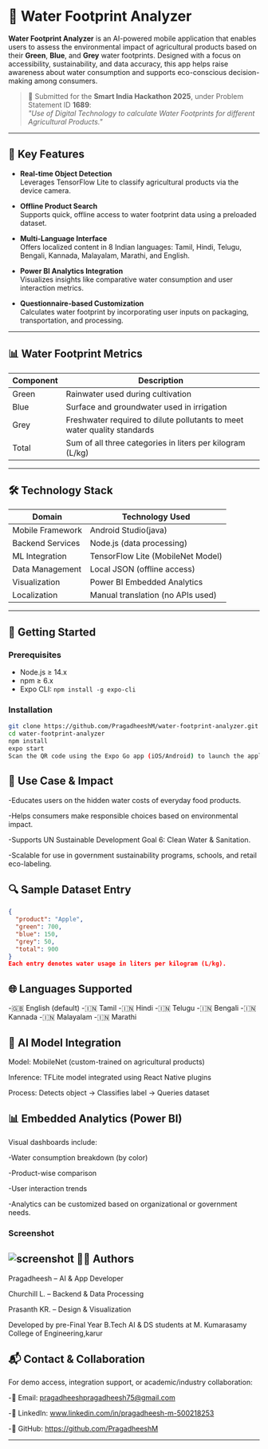 # 🌿 Water Footprint Analyzer

**Water Footprint Analyzer** is an AI-powered mobile application that enables users to assess the environmental impact of agricultural products based on their **Green**, **Blue**, and **Grey** water footprints. Designed with a focus on accessibility, sustainability, and data accuracy, this app helps raise awareness about water consumption and supports eco-conscious decision-making among consumers.

> 📌 Submitted for the **Smart India Hackathon 2025**, under Problem Statement ID **1689**:  
> *"Use of Digital Technology to calculate Water Footprints for different Agricultural Products."*

---

## 📱 Key Features

- **Real-time Object Detection**  
  Leverages TensorFlow Lite to classify agricultural products via the device camera.

- **Offline Product Search**  
  Supports quick, offline access to water footprint data using a preloaded dataset.

- **Multi-Language Interface**  
  Offers localized content in 8 Indian languages: Tamil, Hindi, Telugu, Bengali, Kannada, Malayalam, Marathi, and English.

- **Power BI Analytics Integration**  
  Visualizes insights like comparative water consumption and user interaction metrics.

- **Questionnaire-based Customization**  
  Calculates water footprint by incorporating user inputs on packaging, transportation, and processing.

---

## 📊 Water Footprint Metrics

| Component| Description                                                                 |
|----------|-----------------------------------------------------------------------------|
| Green    | Rainwater used during cultivation                                           |
| Blue     | Surface and groundwater used in irrigation                                  |
| Grey     | Freshwater required to dilute pollutants to meet water quality standards    |
| Total    | Sum of all three categories in liters per kilogram (L/kg)                   |

---

## 🛠️ Technology Stack

| Domain            | Technology Used                      |
|------------------ |--------------------------------------|
| Mobile Framework  | Android Studio(java)                 |
| Backend Services  | Node.js (data processing)            |
| ML Integration    | TensorFlow Lite (MobileNet Model)    |
| Data Management   | Local JSON (offline access)          |
| Visualization     | Power BI Embedded Analytics          |
| Localization      | Manual translation (no APIs used)    |

---

## 🚀 Getting Started

### Prerequisites
- Node.js ≥ 14.x
- npm ≥ 6.x
- Expo CLI: `npm install -g expo-cli`

### Installation
``` bash
git clone https://github.com/PragadheeshM/water-footprint-analyzer.git
cd water-footprint-analyzer
npm install
expo start
Scan the QR code using the Expo Go app (iOS/Android) to launch the application
```

🎯 Use Case & Impact
---
-Educates users on the hidden water costs of everyday food products.

-Helps consumers make responsible choices based on environmental impact.

-Supports UN Sustainable Development Goal 6: Clean Water & Sanitation.

-Scalable for use in government sustainability programs, schools, and retail eco-labeling.

🔍 Sample Dataset Entry
---
```json
{
  "product": "Apple",
  "green": 700,
  "blue": 150,
  "grey": 50,
  "total": 900
}
Each entry denotes water usage in liters per kilogram (L/kg).
```

🌐 Languages Supported
---
-🇬🇧 English (default)
-🇮🇳 Tamil
-🇮🇳 Hindi
-🇮🇳 Telugu
-🇮🇳 Bengali
-🇮🇳 Kannada
-🇮🇳 Malayalam
-🇮🇳 Marathi

🧠 AI Model Integration
---
Model: MobileNet (custom-trained on agricultural products)

Inference: TFLite model integrated using React Native plugins

Process: Detects object → Classifies label → Queries dataset

📊 Embedded Analytics (Power BI)
---
Visual dashboards include:

-Water consumption breakdown (by color)

-Product-wise comparison

-User interaction trends

-Analytics can be customized based on organizational or government needs.

### Screenshot
![screenshot](.Screenshot.png)
🧑‍💻 Authors
---
Pragadheesh – AI & App Developer

Churchill L. – Backend & Data Processing

Prasanth KR. – Design & Visualization

Developed by pre-Final Year B.Tech AI & DS students at M. Kumarasamy College of Engineering,karur

📬 Contact & Collaboration
---
For demo access, integration support, or academic/industry collaboration:

-📧 Email: pragadheeshpragadheesh75@gmail.com

-🔗 LinkedIn: www.linkedin.com/in/pragadheesh-m-500218253

-📁 GitHub: https://github.com/PragadheeshM

---


